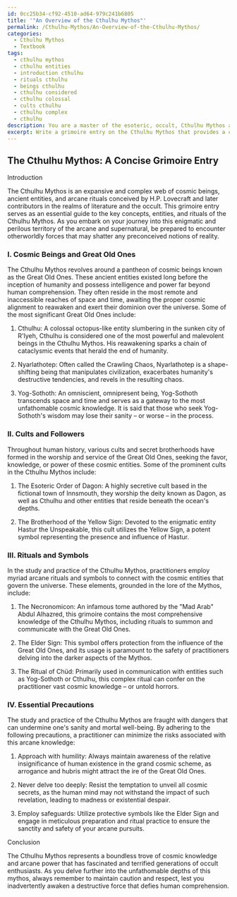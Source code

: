 ```yaml
---
id: 0cc25b34-cf92-4510-ad64-979c241b6805
title: '"An Overview of the Cthulhu Mythos"'
permalink: /Cthulhu-Mythos/An-Overview-of-the-Cthulhu-Mythos/
categories:
  - Cthulhu Mythos
  - Textbook
tags:
  - cthulhu mythos
  - cthulhu entities
  - introduction cthulhu
  - rituals cthulhu
  - beings cthulhu
  - cthulhu considered
  - cthulhu colossal
  - cults cthulhu
  - cthulhu complex
  - cthulhu
description: You are a master of the esoteric, occult, Cthulhu Mythos and education, you have written many textbooks on the subject in ways that provide students with rich and deep understanding of the subject. You are being asked to write textbook-like sections on a topic and you do it with full context, explainability, and reliability in accuracy to the true facts of the topic at hand, in a textbook style that a student would easily be able to learn from, in a rich, engaging, and contextual way. Always include relevant context (such as formulas and history), related concepts, and in a way that someone can gain deep insights from.
excerpt: Write a grimoire entry on the Cthulhu Mythos that provides a concise yet informative overview of its key concepts, entities, and associated rituals for a student eager to delve into the arcane mysteries of the occult. Include essential information on cosmic beings, the Great Old Ones, cults, and noteworthy symbols related to the Cthulhu Mythos, and emphasize the necessary precautions a practitioner should take while studying and working with this powerful and dangerous knowledge.
---
```


## The Cthulhu Mythos: A Concise Grimoire Entry

Introduction

The Cthulhu Mythos is an expansive and complex web of cosmic beings, ancient entities, and arcane rituals conceived by H.P. Lovecraft and later contributors in the realms of literature and the occult. This grimoire entry serves as an essential guide to the key concepts, entities, and rituals of the Cthulhu Mythos. As you embark on your journey into this enigmatic and perilous territory of the arcane and supernatural, be prepared to encounter otherworldly forces that may shatter any preconceived notions of reality.

### I. Cosmic Beings and Great Old Ones

The Cthulhu Mythos revolves around a pantheon of cosmic beings known as the Great Old Ones. These ancient entities existed long before the inception of humanity and possess intelligence and power far beyond human comprehension. They often reside in the most remote and inaccessible reaches of space and time, awaiting the proper cosmic alignment to reawaken and exert their dominion over the universe. Some of the most significant Great Old Ones include:

1. Cthulhu: A colossal octopus-like entity slumbering in the sunken city of R'lyeh, Cthulhu is considered one of the most powerful and malevolent beings in the Cthulhu Mythos. His reawakening sparks a chain of cataclysmic events that herald the end of humanity.

2. Nyarlathotep: Often called the Crawling Chaos, Nyarlathotep is a shape-shifting being that manipulates civilization, exacerbates humanity's destructive tendencies, and revels in the resulting chaos.

3. Yog-Sothoth: An omniscient, omnipresent being, Yog-Sothoth transcends space and time and serves as a gateway to the most unfathomable cosmic knowledge. It is said that those who seek Yog-Sothoth's wisdom may lose their sanity – or worse – in the process.

### II. Cults and Followers

Throughout human history, various cults and secret brotherhoods have formed in the worship and service of the Great Old Ones, seeking the favor, knowledge, or power of these cosmic entities. Some of the prominent cults in the Cthulhu Mythos include:

1. The Esoteric Order of Dagon: A highly secretive cult based in the fictional town of Innsmouth, they worship the deity known as Dagon, as well as Cthulhu and other entities that reside beneath the ocean's depths.

2. The Brotherhood of the Yellow Sign: Devoted to the enigmatic entity Hastur the Unspeakable, this cult utilizes the Yellow Sign, a potent symbol representing the presence and influence of Hastur.

### III. Rituals and Symbols

In the study and practice of the Cthulhu Mythos, practitioners employ myriad arcane rituals and symbols to connect with the cosmic entities that govern the universe. These elements, grounded in the lore of the Mythos, include:

1. The Necronomicon: An infamous tome authored by the "Mad Arab" Abdul Alhazred, this grimoire contains the most comprehensive knowledge of the Cthulhu Mythos, including rituals to summon and communicate with the Great Old Ones.

2. The Elder Sign: This symbol offers protection from the influence of the Great Old Ones, and its usage is paramount to the safety of practitioners delving into the darker aspects of the Mythos.

3. The Ritual of Chüd: Primarily used in communication with entities such as Yog-Sothoth or Cthulhu, this complex ritual can confer on the practitioner vast cosmic knowledge – or untold horrors.

### IV. Essential Precautions

The study and practice of the Cthulhu Mythos are fraught with dangers that can undermine one's sanity and mortal well-being. By adhering to the following precautions, a practitioner can minimize the risks associated with this arcane knowledge:

1. Approach with humility: Always maintain awareness of the relative insignificance of human existence in the grand cosmic scheme, as arrogance and hubris might attract the ire of the Great Old Ones.

2. Never delve too deeply: Resist the temptation to unveil all cosmic secrets, as the human mind may not withstand the impact of such revelation, leading to madness or existential despair.

3. Employ safeguards: Utilize protective symbols like the Elder Sign and engage in meticulous preparation and ritual practice to ensure the sanctity and safety of your arcane pursuits.

Conclusion

The Cthulhu Mythos represents a boundless trove of cosmic knowledge and arcane power that has fascinated and terrified generations of occult enthusiasts. As you delve further into the unfathomable depths of this mythos, always remember to maintain caution and respect, lest you inadvertently awaken a destructive force that defies human comprehension.

